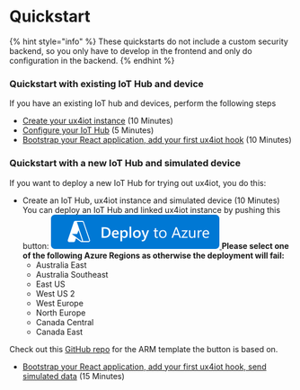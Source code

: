 # Quickstart

{% hint style="info" %}
These quickstarts do not include a custom security backend, so you only have to develop in the frontend and only do configuration in the backend.
{% endhint %}

### Quickstart with existing IoT Hub and device

If you have an existing IoT hub and devices, perform the following steps

* [Create your ux4iot instance](setup/create-ux4iot-instance.md) \(10 Minutes\)
* [Configure your IoT Hub](setup/configure-your-iot-hub.md) \(5 Minutes\)
* [Bootstrap your React application, add your first ux4iot hook](using-react/tutorial-using-create-react-app.md) \(10 Minutes\)

### Quickstart with a new IoT Hub and simulated device

If you want to deploy a new IoT Hub for trying out ux4iot, you do this:

* Create an IoT Hub, ux4iot instance and simulated device \(10 Minutes\) You can deploy an IoT Hub and linked ux4iot instance by pushing this button:  [![](.gitbook/assets/deploy-to-azure.png) ](https://portal.azure.com/#create/Microsoft.Template/uri/https%3A%2F%2Fraw.githubusercontent.com%2Fdeviceinsight%2Fux4iot-quickstart%2Fmaster%2Fquickstart.json)  **Please select one of the following Azure Regions as otherwise the deployment will fail:**
  * Australia East
  * Australia Southeast
  * East US
  * West US 2
  * West Europe
  * North Europe
  * Canada Central
  * Canada East

Check out this [GitHub repo](https://github.com/deviceinsight/ux4iot-quickstart) for the ARM template the button is based on.

* [Bootstrap your React application, add your first ux4iot hook, send simulated data](using-react/tutorial-using-create-react-app.md) \(15 Minutes\)



